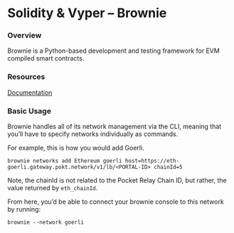 # Solidity & Vyper – Brownie

### Overview
Brownie is a Python-based development and testing framework for EVM compiled smart contracts.

### Resources
[Documentation](https://eth-brownie.readthedocs.io/en/stable/)

### Basic Usage

Brownie handles all of its network management via the CLI, meaning that you’ll have to specify networks individually as commands.

For example, this is how you would add Goerli.

```yarn
brownie networks add Ethereum goerli host=https://eth-goerli.gateway.pokt.network/v1/lb/<PORTAL-ID> chainId=5
```

Note, the chainId is not related to the Pocket Relay Chain ID, but rather, the value returned by ``eth_chainId``.

From here, you’d be able to connect your brownie console to this network by running:

```yarn
brownie --network goerli
